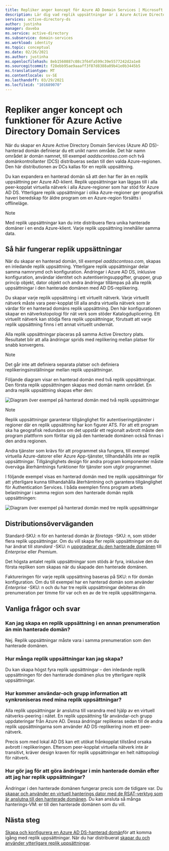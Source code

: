 ```yaml
---
title: Repliker anger koncept för Azure AD Domain Services | Microsoft Docs
description: Lär dig vad replik uppsättningar är i Azure Active Directory Domain Services och hur de ger redundans till program som kräver identitets tjänster.
services: active-directory-ds
author: justinha
manager: daveba
ms.service: active-directory
ms.subservice: domain-services
ms.workload: identity
ms.topic: conceptual
ms.date: 02/26/2021
ms.author: justinha
ms.openlocfilehash: 8eb1560887c08c3f64fa599c39e5577242d2a1e8
ms.sourcegitcommit: f28ebb95ae9aaaff3f87d8388a09b41e0b3445b5
ms.translationtype: MT
ms.contentlocale: sv-SE
ms.lasthandoff: 03/29/2021
ms.locfileid: "101689070"
---
```

# <a name="replica-sets-concepts-and-features-for-azure-active-directory-domain-services"></a>Repliker anger koncept och funktioner för Azure Active Directory Domain Services

När du skapar en Azure Active Directory Domain Services (Azure AD DS)-hanterad domän definierar du ett unikt namn område. Det här namn området är domän namnet, till exempel *aaddscontoso.com* och två domänkontrollanter (DCS) distribueras sedan till den valda Azure-regionen. Den här distributionen av DCs kallas för en replik uppsättning.

Du kan expandera en hanterad domän så att den har fler än en replik uppsättning per Azure AD-klient. Replik uppsättningar kan läggas till i alla peer-kopplat virtuella nätverk i alla Azure-regioner som har stöd för Azure AD DS. Ytterligare replik uppsättningar i olika Azure-regioner ger geografisk haveri beredskap för äldre program om en Azure-region försätts i offlineläge.

> [!NOTE]
> Med replik uppsättningar kan du inte distribuera flera unika hanterade domäner i en enda Azure-klient. Varje replik uppsättning innehåller samma data.

## <a name="how-replica-sets-work"></a>Så här fungerar replik uppsättningar

När du skapar en hanterad domän, till exempel *aaddscontoso.com*, skapas en inledande replik uppsättning. Ytterligare replik uppsättningar delar samma namnrymd och konfiguration. Ändringar i Azure AD DS, inklusive konfiguration, användar identitet och autentiseringsuppgifter, grupper, grup princip objekt, dator objekt och andra ändringar tillämpas på alla replik uppsättningar i den hanterade domänen med AD DS-replikering.

Du skapar varje replik uppsättning i ett virtuellt nätverk. Varje virtuellt nätverk måste vara peer-kopplat till alla andra virtuella nätverk som är värdar för en hanterad domäns replik uppsättning. Den här konfigurationen skapar en nätverkstopologi för nät verk som stöder Katalogduplicering. Ett virtuellt nätverk kan stödja flera replik uppsättningar, förutsatt att varje replik uppsättning finns i ett annat virtuellt undernät.

Alla replik uppsättningar placeras på samma Active Directory plats. Resultatet blir att alla ändringar sprids med replikering mellan platser för snabb konvergens.

> [!NOTE]
> Det går inte att definiera separata platser och definiera replikeringsinställningar mellan replik uppsättningar.

Följande diagram visar en hanterad domän med två replik uppsättningar. Den första replik uppsättningen skapas med domän namn området. En andra replik uppsättning skapas efter den:

![Diagram över exempel på hanterad domän med två replik uppsättningar](./media/concepts-replica-sets/two-replica-set-example.png)

> [!NOTE]
> Replik uppsättningar garanterar tillgänglighet för autentiseringstjänster i regioner där en replik uppsättning har kon figurer ATS. För att ett program ska ha geografisk redundans om det uppstår ett regionalt avbrott måste den program plattform som förlitar sig på den hanterade domänen också finnas i den andra regionen.
>
> Andra tjänster som krävs för att programmet ska fungera, till exempel virtuella Azure-datorer eller Azure App-tjänster, tillhandahålls inte av replik uppsättningar. Tillgänglighets design för andra program komponenter måste överväga återhämtnings funktioner för tjänster som utgör programmet.

I följande exempel visas en hanterad domän med tre replik uppsättningar för att ytterligare kunna tillhandahålla återhämtning och garantera tillgänglighet för Authentication Services. I båda exemplen finns program arbets belastningar i samma region som den hanterade domän replik uppsättningen:

![Diagram över exempel på hanterad domän med tre replik uppsättningar](./media/concepts-replica-sets/three-replica-set-example.png)

## <a name="deployment-considerations"></a>Distributionsöverväganden

Standard-SKU: n för en hanterad domän är *företags* -SKU: n, som stöder flera replik uppsättningar. Om du vill skapa fler replik uppsättningar om du har ändrat till *standard* -SKU: n [uppgraderar du den hanterade domänen](change-sku.md) till *Enterprise* eller *Premium*.

Det högsta antalet replik uppsättningar som stöds är fyra, inklusive den första repliken som skapas när du skapade den hanterade domänen.

Faktureringen för varje replik uppsättning baseras på SKU: n för domän konfiguration. Om du till exempel har en hanterad domän som använder *Enterprise* -SKU: n och du har tre replik uppsättningar debiteras din prenumeration per timme för var och en av de tre replik uppsättningarna.

## <a name="frequently-asked-questions"></a>Vanliga frågor och svar

### <a name="can-i-create-a-replica-set-in-subscription-different-from-my-managed-domain"></a>Kan jag skapa en replik uppsättning i en annan prenumeration än min hanterade domän?

Nej. Replik uppsättningar måste vara i samma prenumeration som den hanterade domänen.

### <a name="how-many-replica-sets-can-i-create"></a>Hur många replik uppsättningar kan jag skapa?

Du kan skapa högst fyra replik uppsättningar – den inledande replik uppsättningen för den hanterade domänen plus tre ytterligare replik uppsättningar.

### <a name="how-does-user-and-group-information-get-synchronized-to-my-replica-sets"></a>Hur kommer användar-och grupp information att synkroniseras med mina replik uppsättningar?

Alla replik uppsättningar är anslutna till varandra med hjälp av en virtuell nätverks-peering i nätet. En replik uppsättning får användar-och grupp uppdateringar från Azure AD. Dessa ändringar replikeras sedan till de andra replik uppsättningarna som använder AD DS-replikering inom ett peer-nätverk.

Precis som med lokal AD DS kan ett utökat frånkopplat tillstånd orsaka avbrott i replikeringen. Eftersom peer-kopplat virtuella nätverk inte är transitivt, kräver design kraven för replik uppsättningar en helt nättopologi för nätverk.

### <a name="how-do-i-make-changes-in-my-managed-domain-after-i-have-replica-sets"></a>Hur gör jag för att göra ändringar i min hanterade domän efter att jag har replik uppsättningar?

Ändringar i den hanterade domänen fungerar precis som de tidigare var. Du [skapar och använder en virtuell hanterings dator med de RSAT-verktyg som är anslutna till den hanterade domänen](tutorial-create-management-vm.md). Du kan ansluta så många hanterings-VM: er till den hanterade domänen som du vill.

## <a name="next-steps"></a>Nästa steg

[Skapa och konfigurera en Azure AD DS-hanterad domän][tutorial-create-advanced]för att komma igång med replik uppsättningar. När du har distribuerat [skapar du och använder ytterligare replik uppsättningar][create-replica-set].

<!-- LINKS - INTERNAL -->
[tutorial-create-advanced]: tutorial-create-instance-advanced.md
[create-replica-set]: tutorial-create-replica-set.md
